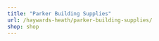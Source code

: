 ```yaml
---
title: "Parker Building Supplies"
url: /haywards-heath/parker-building-supplies/
shop: shop
---
```

